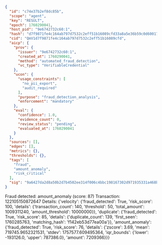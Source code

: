 ```json
{
  "id": "c74e37b2ef8dc85b",
  "scope": "agent",
  "key": "RESULT",
  "epoch": 1760290041,
  "host_pid": "9e6742732c60:1",
  "hash": "d7f9871fe4c164ab797d7532c2eff51b16089cfd33a8a5e36b59c0d600175e65",
  "cid": "QmV1d7f9871fe4c164ab797d7532c2eff51b16089cfd",
  "aicp": {
    "prov": {
      "issuer": "9e6742732c60:1",
      "created_at": 1760290041,
      "method": "automated_fraud_detection",
      "vc_type": "VerifiableCredential"
    },
    "ucon": {
      "usage_constraints": [
        "no_pii_export",
        "audit_required"
      ],
      "purpose": "fraud_detection_analysis",
      "enforcement": "mandatory"
    },
    "eval": {
      "confidence": 1.0,
      "evidence_count": 0,
      "review_status": "pending",
      "evaluated_at": 1760290041
    }
  },
  "sources": [],
  "edges": [],
  "metrics": {},
  "thresholds": {},
  "tags": [
    "fraud",
    "amount_anomaly",
    "risk_critical"
  ],
  "sig": "9a6427da2d8a50b2d7b4502ee314f006c4bbc198167302d971935331a468bda6"
}
```

Fraud detected: amount_anomaly (score: 87)
Transaction: 122105150872647
Details: {'velocity': {'fraud_detected': True, 'risk_score': 100, 'details': {'transaction_count': 140, 'threshold': 50, 'total_amount': 1009311240, 'amount_threshold': 10000000}}, 'duplicate': {'fraud_detected': True, 'risk_score': 85, 'details': {'duplicate_count': 139, 'first_seen': 1760285763, 'matching_hash': 'f142eb53d77ea00a'}}, 'amount_anomaly': {'fraud_detected': True, 'risk_score': 76, 'details': {'zscore': 3.69, 'mean': 719745.9652321531, 'stdev': 1757577.609495364, 'iqr_bounds': {'lower': -193126.0, 'upper': 787386.0}, 'amount': 7209366}}}